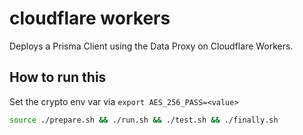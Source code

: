 # cloudflare workers

Deploys a Prisma Client using the Data Proxy on Cloudflare Workers.

## How to run this

Set the crypto env var via `export AES_256_PASS=<value>`

```sh
source ./prepare.sh && ./run.sh && ./test.sh && ./finally.sh
```

